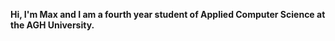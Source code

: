<b>Hi, I'm Max and I am a fourth year student of Applied Computer Science at the AGH University.


<!---
m-gibas/m-gibas is a ✨ special ✨ repository because its `README.md` (this file) appears on your GitHub profile.
You can click the Preview link to take a look at your changes.
--->
